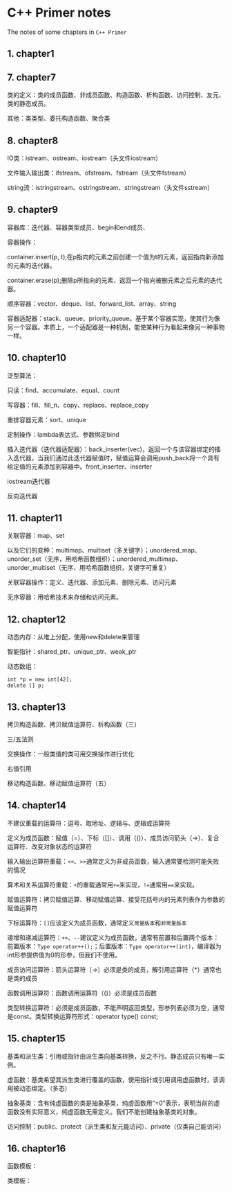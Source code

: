 # C++ Primer notes
The notes of some chapters in `C++ Primer`

## 1. chapter1

## 7. chapter7
类的定义：类的成员函数、非成员函数、构造函数、析构函数、访问控制、友元、类的静态成员。

其他：类类型、委托构造函数、聚合类

## 8. chapter8
IO类：istream、ostream、iostream（头文件iostream）

文件输入输出类：ifstream、ofstream、fstream（头文件fstream）

string流：istringstream、ostringstream、stringstream（头文件sstream）

## 9. chapter9
容器库：迭代器、容器类型成员、begin和end成员、

容器操作：

container.insert(p, t);在p指向的元素之前创建一个值为t的元素，返回指向新添加的元素的迭代器。

container.erase(p);删除p所指向的元素，返回一个指向被删元素之后元素的迭代器。

顺序容器：vector、deque、list、forward_list、array、string

容器适配器：stack、queue、priority_queue。基于某个容器实现，使其行为像另一个容器。本质上，一个适配器是一种机制，能使某种行为看起来像另一种事物一样。

## 10. chapter10
泛型算法：

只读：find、accumulate、equal、count

写容器：fill、fill_n、copy、replace、replace_copy

重排容器元素：sort、unique

定制操作：lambda表达式、参数绑定bind

插入迭代器（迭代器适配器）：back_inserter(vec)，返回一个与该容器绑定的插入迭代器，当我们通过此迭代器赋值时，赋值运算会调用push_back将一个具有给定值的元素添加到容器中。front_inserter、inserter

iostream迭代器

反向迭代器

## 11. chapter11
关联容器：map、set

以及它们的变种：multimap、multiset（多关键字）；unordered_map、unorder_set（无序，用哈希函数组织）；unordered_multimap、unorder_multiset（无序，用哈希函数组织，关键字可重复）

关联容器操作：定义、迭代器、添加元素、删除元素、访问元素

无序容器：用哈希技术来存储和访问元素。

## 12. chapter12
动态内存：从堆上分配，使用new和delete来管理

智能指针：shared_ptr、unique_ptr、weak_ptr

动态数组：
```
int *p = new int[42];
delete [] p;
```

## 13. chapter13
拷贝构造函数、拷贝赋值运算符、析构函数（三）

三/五法则

交换操作：一般类值的类可用交换操作进行优化

右值引用

移动构造函数、移动赋值运算符（五）

## 14. chapter14
不建议重载的运算符：逗号、取地址、逻辑与、逻辑或运算符

定义为成员函数：赋值（=）、下标（[]）、调用（()）、成员访问箭头（->）、复合运算符、改变对象状态的运算符

输入输出运算符重载：`<<`、`>>`通常定义为非成员函数，输入通常要检测可能失败的情况

算术和关系运算符重载：`+`的重载通常用`+=`来实现，`!=`通常用`==`来实现。

赋值运算符：拷贝赋值运算、移动赋值运算、接受花括号内的元素列表作为参数的赋值运算符

下标运算符：`[]`应该定义为成员函数，通常定义`常量版本`和`非常量版本`

递增和递减运算符：`++`、`--`建议定义为成员函数，通常有前置和后置两个版本：前置版本：`Type operator++();`；后置版本：`Type operator++(int)`，编译器为int形参提供值为0的形参，但我们不使用。

成员访问运算符：箭头运算符（->）必须是类的成员，解引用运算符（*）通常也是类的成员

函数调用运算符：函数调用运算符（()）必须是成员函数

类型转换运算符：必须是成员函数，不能声明返回类型，形参列表必须为空，通常是const。类型转换运算符形式：operator type() const;

## 15. chapter15
基类和派生类：引用或指针由派生类向基类转换，反之不行。静态成员只有唯一实例。

虚函数：基类希望其派生类进行覆盖的函数，使用指针或引用调用虚函数时，该调用被动态绑定。（多态）

抽象基类：含有纯虚函数的类是抽象基类，纯虚函数用“=0”表示，表明当前的虚函数没有实际意义，纯虚函数无需定义。我们不能创建抽象基类的对象。

访问控制：public、protect（派生类和友元能访问）、private（仅类自己能访问）

## 16. chapter16
函数模板：

类模板：

